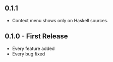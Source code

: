 ## 0.1.1
* Context menu shows only on Haskell sources.

## 0.1.0 - First Release
* Every feature added
* Every bug fixed
